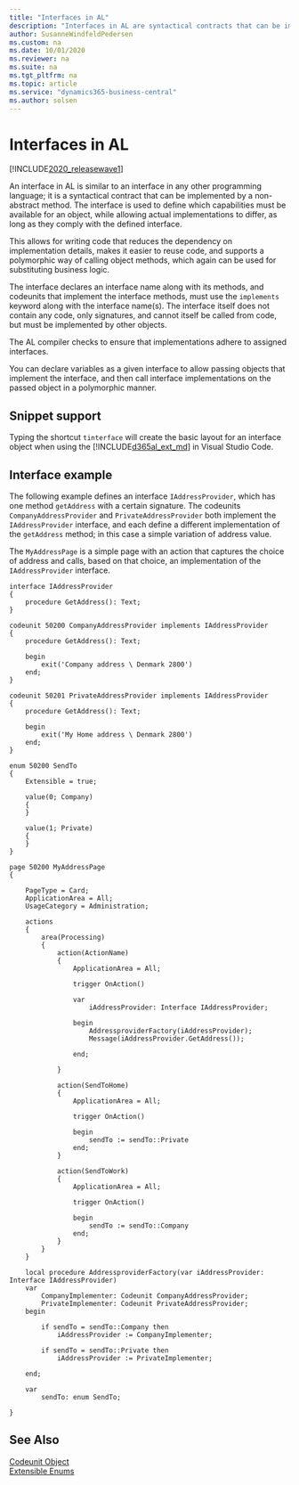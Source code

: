 ```yaml
---
title: "Interfaces in AL"
description: "Interfaces in AL are syntactical contracts that can be implemented by a non-abstract method."
author: SusanneWindfeldPedersen
ms.custom: na
ms.date: 10/01/2020
ms.reviewer: na
ms.suite: na
ms.tgt_pltfrm: na
ms.topic: article
ms.service: "dynamics365-business-central"
ms.author: solsen
---
```


# Interfaces in AL

[!INCLUDE[2020_releasewave1](../includes/2020_releasewave1.md)]

An interface in AL is similar to an interface in any other programming language; it is a syntactical contract that can be implemented by a non-abstract method. The interface is used to define which capabilities must be available for an object, while allowing actual implementations to differ, as long as they comply with the defined interface.

This allows for writing code that reduces the dependency on implementation details, makes it easier to reuse code, and supports a polymorphic way of calling object methods, which again can be used for substituting business logic.

The interface declares an interface name along with its methods, and codeunits that implement the interface methods, must use the `implements` keyword along with the interface name(s). The interface itself does not contain any code, only signatures, and cannot itself be called from code, but must be implemented by other objects.
 
The AL compiler checks to ensure that implementations adhere to assigned interfaces.

You can declare variables as a given interface to allow passing objects that implement the interface, and then call interface implementations on the passed object in a polymorphic manner.

## Snippet support

Typing the shortcut `tinterface` will create the basic layout for an interface object when using the [!INCLUDE[d365al_ext_md](../includes/d365al_ext_md.md)] in Visual Studio Code.


## Interface example

The following example defines an interface `IAddressProvider`, which has one method `getAddress` with a certain signature. The codeunits `CompanyAddressProvider` and `PrivateAddressProvider` both implement the `IAddressProvider` interface, and each define a different implementation of the `getAddress` method; in this case a simple variation of address value.

The `MyAddressPage` is a simple page with an action that captures the choice of address and calls, based on that choice, an implementation of the `IAddressProvider` interface.

```AL
interface IAddressProvider
{
    procedure GetAddress(): Text;
}

codeunit 50200 CompanyAddressProvider implements IAddressProvider
{
    procedure GetAddress(): Text;

    begin
        exit('Company address \ Denmark 2800')
    end;
}

codeunit 50201 PrivateAddressProvider implements IAddressProvider
{
    procedure GetAddress(): Text;

    begin
        exit('My Home address \ Denmark 2800')
    end;
}

enum 50200 SendTo
{
    Extensible = true;

    value(0; Company)
    {
    }

    value(1; Private)
    {
    }
}

page 50200 MyAddressPage
{

    PageType = Card;
    ApplicationArea = All;
    UsageCategory = Administration;

    actions
    {
        area(Processing)
        {
            action(ActionName)
            {
                ApplicationArea = All;

                trigger OnAction()

                var
                    iAddressProvider: Interface IAddressProvider;

                begin
                    AddressproviderFactory(iAddressProvider);
                    Message(iAddressProvider.GetAddress());

                end;

            }

            action(SendToHome)
            {
                ApplicationArea = All;

                trigger OnAction()

                begin
                    sendTo := sendTo::Private
                end;
            }

            action(SendToWork)
            {
                ApplicationArea = All;

                trigger OnAction()

                begin
                    sendTo := sendTo::Company
                end;
            }
        }
    }

    local procedure AddressproviderFactory(var iAddressProvider: Interface IAddressProvider)
    var
        CompanyImplementer: Codeunit CompanyAddressProvider;
        PrivateImplementer: Codeunit PrivateAddressProvider;
    begin

        if sendTo = sendTo::Company then
            iAddressProvider := CompanyImplementer;

        if sendTo = sendTo::Private then
            iAddressProvider := PrivateImplementer;

    end;

    var
        sendTo: enum SendTo;

}
```

## See Also

[Codeunit Object](devenv-codeunit-object.md)  
[Extensible Enums](devenv-extensible-enums.md)  